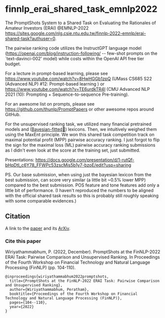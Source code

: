 # finnlp_erai_shared_task_emnlp2022
The PromptShots System to a Shared Task on Evaluating the Rationales of Amateur Investors (ERAI) @EMNLP-2022 https://sites.google.com/nlg.csie.ntu.edu.tw/finnlp-2022-emnlp/erai-shared-task?authuser=0.

The pairwise ranking code utilizes the InstructGPT language model (https://openai.com/blog/instruction-following/ -- few-shot prompts on the `text-davinci-002' model) while costs within the OpenAI API free tier budget.

For a lecture in prompt-based learning, please see https://www.youtube.com/watch?v=8HwHGGb1zpQ (UMass CS685 S22 (Advanced NLP) #12: Prompt-based learning
) or https://www.youtube.com/watch?v=TE6urdkTR4I (CMU Advanced NLP 2021 (10): Prompting + Sequence-to-sequence Pre-training). 

For an awesome list on prompts, please see https://github.com/thunlp/PromptPapers or other awesome repos around GitHub.

For the unsupervised ranking task, we utilized many financial pretrained models and (<a href="https://github.com/perathambkk/probabilistic-lexicon-classification/tree/4b4dc37ca16923bc57d7de9f81e19e9850f0d9d8">Bayesian-fitted🍴</a>) lexicons. Then, we intuitively weighed them using the MaxEnt principle. We won this shared task competition track on maximal potential profit (MPP) pairwise accuracy ranking. I just forgot to flip the sign for the maximal loss (ML) pairwise accuracy ranking submissions as I didn't even look at the score at the training set, just submitted.

Presentations: https://docs.google.com/presentation/d/1-rutQf-bHpDtI_c6Y78_FFWPc53zscMis5b1y7-bzoE/edit?usp=sharing

PS. Our base submission, when using just the bayesian lexicon from the best submission, can score very similar (a little bit ~0.5% lower MPP) compared to the best submission. POS feature and tone features add only a little bit of performance. (I haven't reproduced the numbers to be aligned with the official shared task results so this is probably still roughly speaking with some comparable evidences.)

## Citation
A link to the [paper](https://aclanthology.org/2022.finnlp-1.pdf#page=116) and its [ArXiv](https://arxiv.org/abs/2301.06606).

### Cite this paper

Wiriyathammabhum, P. (2022, December). PromptShots at the FinNLP-2022 ERAI Task: Pairwise Comparison and Unsupervised Ranking. In Proceedings of the Fourth Workshop on Financial Technology and Natural Language Processing (FinNLP) (pp. 104-110).

```bixtex
@inproceedings{wiriyathammabhum2022promptshots,
  title={PromptShots at the FinNLP-2022 ERAI Task: Pairwise Comparison and Unsupervised Ranking},
  author={Wiriyathammabhum, Peratham},
  booktitle={Proceedings of the Fourth Workshop on Financial Technology and Natural Language Processing (FinNLP)},
  pages={104--110},
  year={2022}
}
```
